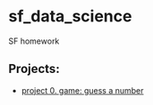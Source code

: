 # sf_data_science

SF homework

## Projects:

* [project 0. game: guess a number](https://github.com/polutornick/sf_data_science/tree/main/project_0)
